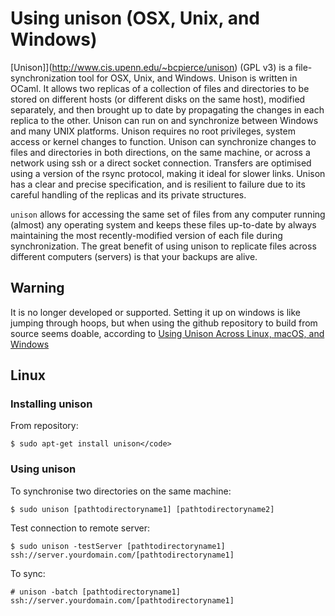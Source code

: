 # Using unison (OSX, Unix, and Windows)

[Unison]](http://www.cis.upenn.edu/~bcpierce/unison) (GPL v3) is a file-synchronization tool for OSX, Unix, and Windows. Unison is written in OCaml. It allows two replicas of a collection of files and directories to be stored on different hosts (or different disks on the same host), modified separately, and then brought up to date by propagating the changes in each replica to the other. Unison can run on and synchronize between Windows and many UNIX platforms. Unison requires no root privileges, system access or kernel changes to function. Unison can synchronize changes to files and directories in both directions, on the same machine, or across a network using ssh or a direct socket connection. Transfers are optimised using a version of the rsync protocol, making it ideal for slower links. Unison has a clear and precise specification, and is resilient to failure due to its careful handling of the replicas and its private structures. 

`unison` allows for accessing the same set of files from any computer running (almost) any operating system and keeps these files up-to-date by always maintaining the most recently-modified version of each file during synchronization. The great benefit of using unison to replicate files across different computers (servers) is that your backups are alive.

## Warning

It is no longer developed or supported. Setting it up on windows is like jumping through hoops, but when using the github repository to build from source seems doable, according to [Using Unison Across Linux, macOS, and Windows](https://blog.scottlowe.org/2020/06/01/using-unison-across-linux-macos-windows/)

## Linux
### Installing unison 

From repository:

    $ sudo apt-get install unison</code>

### Using unison 

To synchronise two directories on the same machine:

    $ sudo unison [pathtodirectoryname1] [pathtodirectoryname2]

Test connection to remote server:

    $ sudo unison -testServer [pathtodirectoryname1] ssh://server.yourdomain.com/[pathtodirectoryname1]

To sync:

    # unison -batch [pathtodirectoryname1] ssh://server.yourdomain.com/[pathtodirectoryname1]

